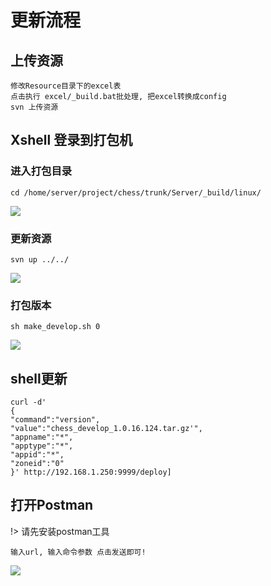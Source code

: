 # 更新流程

## 上传资源
	修改Resource目录下的excel表
	点击执行 excel/_build.bat批处理, 把excel转换成config
	svn 上传资源

## Xshell 登录到打包机

### 进入打包目录

    cd /home/server/project/chess/trunk/Server/_build/linux/

![](https://i.imgur.com/xpMgPGe.png)

### 更新资源

    svn up ../../

![](https://i.imgur.com/oBI4Fl4.png)

### 打包版本

    sh make_develop.sh 0

![](https://i.imgur.com/95ITaSJ.png)

## shell更新
	
	curl -d'
	{
	"command":"version",
  	"value":"chess_develop_1.0.16.124.tar.gz'",
  	"appname":"*",
  	"apptype":"*",
  	"appid":"*",
  	"zoneid":"0"
	}' http://192.168.1.250:9999/deploy]


## 打开Postman
!> 请先安装postman工具

	输入url, 输入命令参数 点击发送即可!

![](https://i.imgur.com/EqxyOq1.png)

